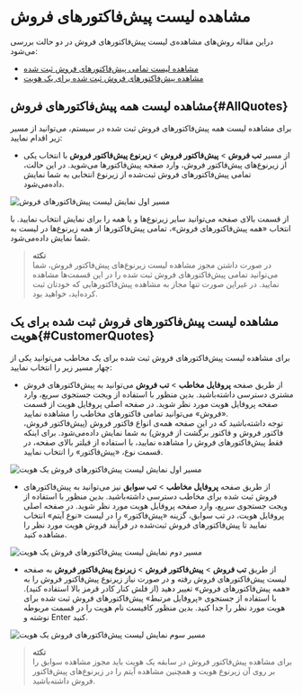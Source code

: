 # مشاهده لیست پیش‌فاکتورهای فروش
دراین مقاله روش‌های مشاهده‌ی لیست پیش‌فاکتورهای فروش در دو حالت بررسی می‌شود:<br>
- [مشاهده لیست تمامی پیش‌فاکتورهای فروش ثبت شده](#AllQuotes)
- [مشاهده پیش‌فاکتورهای فروش ثبت شده برای یک هویت](#CustomerQuotes)

## مشاهده لیست همه پیش‌فاکتورهای فروش{#AllQuotes}
برای مشاهده لیست همه پیش‌فاکتورهای فروش ثبت شده در سیستم، می‌توانید از مسیر زیر اقدام نمایید:<br>

- از مسیر **تب فروش** > **پیش‌فاکتور فروش** > **زیرنوع پیش‌فاکتور فروش**
با انتخاب یکی از زیرنوع‌های پیش‌فاکتور فروش، وارد صفحه پیش‌فاکتورها می‌شوید. در این حالت، تمامی پیش‌فاکتورهای فروش ثبت‌شده از زیرنوع انتخابی به شما نمایش داده‌می‌شود.<br>

![مسیر اول نمایش لیست پیش‌فاکتورهای فروش](./Images/)

از قسمت بالای صفحه می‌توانید سایر زیرنوع‌ها و یا همه را برای نمایش انتخاب نمایید. با انتخاب «همه پیش‌فاکتورهای فروش»، تمامی پیش‌فاکتورها از همه زیرنوع‌ها در لیست به شما نمایش داده‌می‌شود.<br>



> **نکته**<br>
> در صورت داشتن مجوز مشاهده لیست زیرنوع‌های پیش‌فاکتور فروش، شما می‌توانید تمامی پیش‌فاکتورهای فروش ثبت شده را در این قسمت‌ها مشاهده نمایید. در غیراین صورت تنها مجاز به مشاهده پیش‌فاکتورهایی که خودتان ثبت کرده‌اید، خواهید بود.<br>

## مشاهده لیست پیش‌فاکتورهای فروش ثبت‌ شده برای یک هویت{#CustomerQuotes}
برای مشاهده لیست پیش‌فاکتورهای فروش ثبت شده برای یک مخاطب می‌توانید یکی از چهار مسیر زیر را انتخاب نمایید:<br>

- از طریق صفحه **پروفایل مخاطب** > **تب فروش** می‌توانید به پیش‌فاکتورهای فروش مشتری دسترسی داشته‌باشید. بدین منظور با استفاده از ویجت جستجوی سریع، وارد صفحه پروفایل هویت مورد نظر شوید. در صفحه اصلی پروفایل هویت از قسمت «فروش» می‌توانید تمامی فاکتورهای مخاطب را مشاهده نمایید. <br>
توجه داشته‌باشید که در این صفحه همه‌ی انواع فاکتور فروش (پیش‌فاکتور فروش، فاکتور فروش و فاکتور برگشت از فروش) به شما نمایش داده‌می‌شود. برای اینکه فقط پیش‌فاکتورهای فروش را مشاهده نمایید، با استفاده از فیلتر بالای صفحه، در قسمت نوع، «پیش‌فاکتور» را انتخاب نمایید.<br>

![مسیر اول نمایش لیست پیش‌فاکتورهای فروش یک هویت](./Images/)

- از طریق صفحه **پروفایل مخاطب** > **تب سوابق** نیز می‌توانید به پیش‌فاکتورهای فروش ثبت شده برای مخاطب دسترسی داشته‌باشید. بدین منظور با استفاده از ویجت جستجوی سریع، وارد صفحه پروفایل هویت مورد نظر شوید. در صفحه اصلی پروفایل هویت، در تب سوابق، گزینه «پیش‌فاکتور» را در لیست «نوع آیتم» انتخاب نمایید تا پیش‌فاکتورهای فروش ثبت‌شده در فرآیند فروش هویت مورد نظر را مشاهده کنید.<br>

![مسیر دوم نمایش لیست پیش‌فاکتورهای فروش یک هویت ](./Images/)

- از طریق **تب فروش** > **پیش‌فاکتور فروش** > **زیرنوع پیش‌فاکتور فروش** به صفحه لیست پیش‌فاکتورهای فروش رفته و در صورت نیاز زیرنوع پیش‌فاکتور فروش را به «همه پیش‌فاکتورهای فروش» تغییر دهید (از فلش کنار کادر قرمز بالا استفاده کنید). با استفاده از جستجوی «پروفایل مرتبط» پیش‌فاکتورهای فروش ثبت شده برای هویت مورد نظر را جدا کنید. بدین منظور کافیست نام هویت را در  قسمت مربوطه نوشته و Enter کنید.<br>

![مسیر سوم نمایش لیست پیش‌فاکتورهای فروش یک هویت](./Images/)

> **نکته**<br>
> برای مشاهده پیش‌فاکتور فروش در سابقه یک هویت باید مجوز مشاهده سوابق را بر روی آن زیرنوع هویت و همچنین مشاهده آیتم را در زیرنوع‌های پیش‌فاکتور فروش داشته‌باشید. <br>
